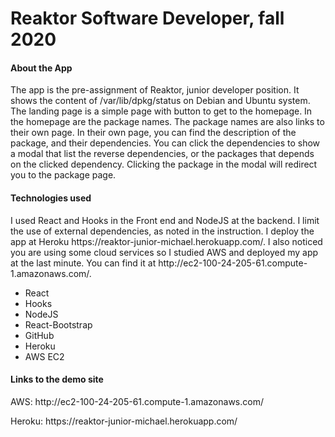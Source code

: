 # Reaktor Software Developer, fall 2020

<h4>About the App</h4>
<p>The app is the pre-assignment of Reaktor, junior developer position. It shows the content of /var/lib/dpkg/status on Debian and Ubuntu system.
The landing page is a simple page with button to get to the homepage. In the homepage are the package names. The package names are also links to their own page. In their own page, you can find the description of the package, and their dependencies. You can click the dependencies to show a modal that list the reverse dependencies, or the packages that depends on the clicked dependency. Clicking the package in the modal will redirect you to the package page.  
</p>

<h4>Technologies used</h4>
I used React and Hooks in the Front end and NodeJS at the backend. I limit the use of external dependencies, as noted in the instruction. I deploy the app at Heroku https://reaktor-junior-michael.herokuapp.com/. I also noticed you are using some cloud services so I studied AWS and deployed my app at the last minute. You can find it at http://ec2-100-24-205-61.compute-1.amazonaws.com/. 
<ul>
  <li>React</li>
  <li>Hooks</li>
  <li>NodeJS</li>
  <li>React-Bootstrap</li>
  <li>GitHub</li>
  <li>Heroku</li>
  <li>AWS EC2</li>
</ul>

<h4>Links to the demo site</h4>
<p>AWS: http://ec2-100-24-205-61.compute-1.amazonaws.com/</p>
<p>Heroku: https://reaktor-junior-michael.herokuapp.com/</p>

